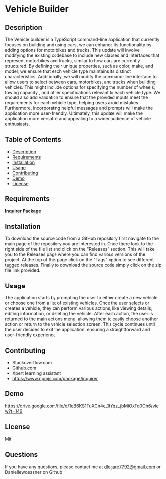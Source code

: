 # Vehicle Builder
  

  ## Description
The Vehicle builder is a TypeScript command-line application that currently focuses on building and using cars, we can enhance its functionality by adding options for motorbikes and trucks. This update will involve modifying the existing codebase to include new classes and interfaces that represent motorbikes and trucks, similar to how cars are currently structured. By defining their unique properties, such as color, make, and model, we ensure that each vehicle type maintains its distinct characteristics. Additionally, we will modify the command-line interface to allow users to select between cars, motorbikes, and trucks when building vehicles. This might include options for specifying the number of wheels, towing capacity , and other specifications relevant to each vehicle type. We should also add validation to ensure that the provided inputs meet the requirements for each vehicle type, helping users avoid mistakes. Furthermore, incorporating helpful messages and prompts will make the application more user-friendly.  Ultimately, this update will make the application more versatile and appealing to a wider audience of vehicle enthusiasts.



  ## Table of Contents
  * [Description](#Description)
  * [Requirements](#Requirements)
  * [Installation](#installation)
  * [Usage](#usage)
  * [Contributing](#contributing)
  * [Demo](#demo)
  * [License](#license)

  ## Requirements
[**Inquirer Package**](https://www.npmjs.com/package/inquirer)

  ## Installation
To download the source code from a GitHub repository first navigate to the main page of the repository you are interested in. Once there look to the right side of the file list and click on the "Releases" section. This will take you to the Releases page where you can find various versions of the project. At the top of this page click on the "Tags" option to see different tagged releases. Finally to download the source code simply click on the zip file link provided.

  ## Usage
  The application starts by prompting the user to either create a new vehicle or choose one from a list of existing vehicles. Once the user selects or creates a vehicle, they can perform various actions, like viewing details, editing information, or deleting the vehicle. After each action, the user is returned to the main actions menu, allowing them to easily choose another action or return to the vehicle selection screen. This cycle continues until the user decides to exit the application, ensuring a straightforward and user-friendly experience.

  ## Contributing
  * Stackoverflow.com
  * Github.com
  * Xpert learning assistant
  * https://www.npmjs.com/package/inquirer

  ## Demo
  https://drive.google.com/file/d/1eB6KS1TuXCn4e_1fYqz_jbMiOxTo0Oh6/view?t=149
  

  ## License
  Mit

  ## Questions
  If you have any questions, please contact me at dlegare7792@gmail.com or Daniellewoessner on Github
